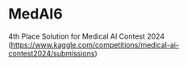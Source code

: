 # MedAI6
4th Place Solution for Medical AI Contest 2024 (https://www.kaggle.com/competitions/medical-ai-contest2024/submissions)
